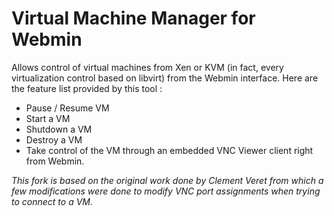 # Virtual Machine Manager for Webmin #

Allows control of virtual machines from Xen or KVM (in fact, every virtualization control based on libvirt) from the Webmin interface. Here are the feature list provided by this tool :

  * Pause / Resume VM
  * Start a VM
  * Shutdown a VM
  * Destroy a VM
  * Take control of the VM through an embedded VNC Viewer client right from Webmin.

_This fork is based on the original work done by Clement Veret from which a few modifications were done to modify VNC port assignments when trying to connect to a VM._